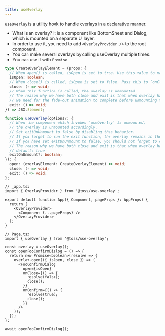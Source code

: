 ```yaml
---
title: useOverlay
---
```


`useOverlay` is a utility hook to handle overlays in a declarative manner.

- What is an overlay? It is a component like BottomSheet and Dialog, which is mounted on a separate UI layer.
- In order to use it, you need to add `<OverlayProvider />` to the root component.
- You can make several overlays by calling useOverlay multiple times.
- You can use it with `Promise`.

```ts
type CreateOverlayElement = (props: {
  // When open() is called, isOpen is set to true. Use this value to manage whether overlay is open.
  isOpen: boolean;
  // When close() is called, isOpen is set to false. Pass this to `onClose` callback of the overlay component.
  close: () => void;
  // When this function is called, the overlay is unmounted.
  // The reason why we have both close and exit is that when overlay has some kind of fade-out animations,
  // we need for the fade-out animation to complete before unmounting the component.
  exit: () => void;
}) => JSX.Element;

function useOverlay(options?: {
  // When the component which invokes `useOverlay` is unmounted,
  // the overlay is unmounted accordingly.
  // Set exitOnUnmount to false by disabling this behavior.
  // If you forget to run the exit function, the overlay remains in the web service indefinitely.
  // If you have set exitOnUnmount to false, you should not forget to call the exit function.
  // The reason why we have both close and exit is that when overlay has some kind of fade-out animations,
  // default: true
  exitOnUnmount?: boolean;
}): {
  open: (overlayElement: CreateOverlayElement) => void;
  close: () => void;
  exit: () => void;
};
```

```tsx
// _app.tsx
import { OverlayProvider } from '@toss/use-overlay';

export default function App({ Component, pageProps }: AppProps) {
  return (
    <OverlayProvider>
      <Component {...pageProps} />
    </OverlayProvider>
  );
}

// Page.tsx
import { useOverlay } from '@toss/use-overlay';

const overlay = useOverlay();
const openFooConfirmDialog = () => {
  return new Promise<boolean>(resolve => {
    overlay.open(({ isOpen, close }) => (
      <FooConfirmDialog
        open={isOpen}
        onClose={() => {
          resolve(false);
          close();
        }}
        onConfirm={() => {
          resolve(true);
          close();
        }}
      />
    ));
  });
};

await openFooConfirmDialog();
```
